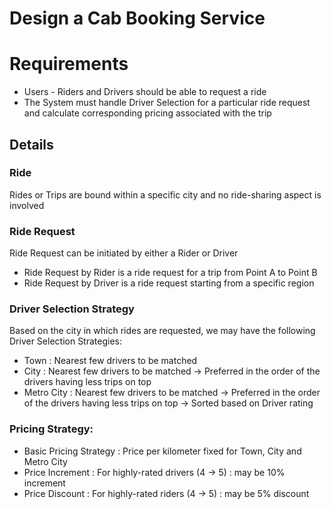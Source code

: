 # Design a Cab Booking Service

# Requirements
* Users - Riders and Drivers should be able to request a ride
* The System must handle Driver Selection for a particular ride request and calculate corresponding pricing associated with the trip

## Details

### Ride
Rides or Trips are bound within a specific city and no ride-sharing aspect is involved

### Ride Request
Ride Request can be initiated by either a Rider or Driver
* Ride Request by Rider is a ride request for a trip from Point A to Point B
* Ride Request by Driver is a ride request starting from a specific region

### Driver Selection Strategy
Based on the city in which rides are requested, we may have the following Driver Selection Strategies:
* Town : Nearest few drivers to be matched
* City : Nearest few drivers to be matched -> Preferred in the order of the drivers having less trips on top
* Metro City : Nearest few drivers to be matched -> Preferred in the order of the drivers having less trips on top -> Sorted based on Driver rating

### Pricing Strategy:
* Basic Pricing Strategy : Price per kilometer fixed for Town, City and Metro City
* Price Increment : For highly-rated drivers (4 -> 5) : may be 10% increment
* Price Discount : For highly-rated riders (4 -> 5) : may be 5% discount

